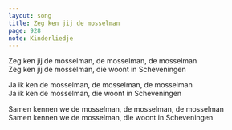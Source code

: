 ```yaml
---
layout: song
title: Zeg ken jij de mosselman
page: 928
note: Kinderliedje
---
```


Zeg ken jij de mosselman, de mosselman, de mosselman  
Zeg ken jij de mosselman, die woont in Scheveningen  

Ja ik ken de mosselman, de mosselman, de mosselman  
Ja ik ken de mosselman, die woont in Scheveningen  

Samen kennen we de mosselman, de mosselman, de mosselman  
Samen kennen we de mosselman, die woont in Scheveningen  
